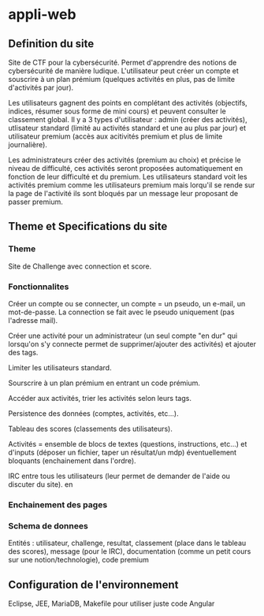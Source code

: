 # appli-web

## Definition du site

Site de CTF pour la cybersécurité. Permet d'apprendre des notions de cybersécurité de manière ludique. L'utilisateur peut créer un compte et souscrire à un plan prémium (quelques activités en plus, pas de limite d'activités par jour).

Les utilisateurs gagnent des points en complétant des activités (objectifs, indices, résumer sous forme de mini cours) et peuvent consulter le classement global. Il y a 3 types d'utilisateur : admin (créer des activités), utlisateur standard (limité au activités standard et une au plus par jour) et utilisateur premium (accès aux acitivités premium et plus de limite journalière).

Les administrateurs créer des activités (premium au choix) et précise le niveau de difficulté, ces activités seront proposées automatiquement en fonction de leur difficulté et du premium. Les utilisateurs standard voit les activités premium comme les utilisateurs premium mais lorqu'il se rende sur la page de l'activité ils sont bloqués par un message leur proposant de passer premium.

## Theme et Specifications du site

### Theme

Site de Challenge avec connection et score.

### Fonctionnalites

Créer un compte ou se connecter, un compte = un pseudo, un e-mail, un mot-de-passe. La connection se fait avec le pseudo uniquement (pas l'adresse mail).

Créer une activité pour un administrateur (un seul compte "en dur" qui lorsqu'on s'y connecte permet de supprimer/ajouter des activités) et ajouter des tags.

Limiter les utilisateurs standard.

Sourscrire à un plan prémium en entrant un code prémium.

Accéder aux activités, trier les activités selon leurs tags.

Persistence des données (comptes, activités, etc...).

Tableau des scores (classements des utilisateurs).

Activités = ensemble de blocs de textes (questions, instructions, etc...) et d'inputs (déposer un fichier, taper un résultat/un mdp) éventuellement bloquants (enchainement dans l'ordre).

IRC entre tous les utilisateurs (leur permet de demander de l'aide ou discuter du site). en 

### Enchainement des pages



### Schema de donnees

Entités : utilisateur, challenge, resultat, classement (place dans le tableau des scores), message (pour le IRC), documentation (comme un petit cours sur une notion/technologie), code premium

## Configuration de l'environnement

Eclipse, JEE, MariaDB, Makefile pour utiliser juste code
Angular
